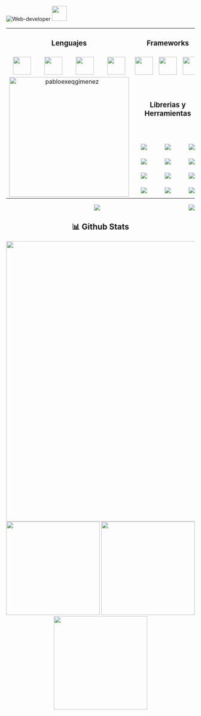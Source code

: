 ![Web-developer](https://res.cloudinary.com/dryi0j55n/image/upload/f_auto,q_auto/v1/varios/lquqn3z49xv60aadwrl5)
<img src="https://media2.giphy.com/media/QssGEmpkyEOhBCb7e1/giphy.gif?cid=ecf05e47a0n3gi1bfqntqmob8g9aid1oyj2wr3ds3mg700bl&rid=giphy.gif" width ="40">



<table align="center">
 <tr>
	 <td align="center" colspan="4">
        <h3>Lenguajes</h3>   
    </td>
	 <td align="center" colspan="3">
        <h3>Frameworks</h3>   
    </td>
	 
 </tr>

<tr>
      <td align="center" width="96">
    <img src="https://skillicons.dev/icons?i=java" width="48" height="48" />
     </td>
	 <td align="center" width="96">
     	<img src="https://skillicons.dev/icons?i=js" width="48" height="48"/>    
    </td>
	 <td align="center" width="96">
	<img src="https://skillicons.dev/icons?i=html" width="48" height="48"/>     
    </td>
 <td align="center" width="96">
	<img src="https://skillicons.dev/icons?i=css" width="48" height="48"/>      
    </td>
		<td align="center" width="96">
	<img src="https://skillicons.dev/icons?i=spring" width="48" height="48"/>    
    <td align="center" width="96">
	<img src="https://skillicons.dev/icons?i=vue" width="48" height="48"/>      
    </td>
	<td align="center" width="96">
	<img src="https://skillicons.dev/icons?i=bootstrap" width="48" height="48"/>     
    </td>	
 </tr>
 <tr>
	 <td align="center" colspan="4" rowspan="5">
     <img src="https://github-readme-stats.vercel.app/api/top-langs?username=pabloexeqgimenez&show_icons=true&theme=tokyonight&locale=es&hide=jupyter%20notebook,lex,&langs_count=8" alt="pabloexeqgimenez" height="320" />
    </td>
 	<td colspan="3" align="center">
		<h3>Librerias y Herramientas</h3>
	<tr>
		<td align="center">
			<img src="https://skillicons.dev/icons?i=gradle" />
		</td>
		<td align="center">
			<img src="https://skillicons.dev/icons?i=hibernate" />
		</td>
		<td align="center">
			<img src="https://skillicons.dev/icons?i=postgres" />
		</td>
	</tr>
	</td>
	<tr align="center">
		<td>
			<img src="https://skillicons.dev/icons?i=postman" />
		</td>
		<td>
			<img src="https://skillicons.dev/icons?i=idea" />
		</td>
		<td>
			<img src="https://skillicons.dev/icons?i=eclipse" />
		</td>
	</tr>
 <tr align="center">
		<td>
			<img src="https://skillicons.dev/icons?i=vscode" />
		</td>
		<td>
			<img src="https://skillicons.dev/icons?i=linux" />
		</td>
		<td>
			<img src="https://skillicons.dev/icons?i=git" />
		</td>
	</tr>
  <tr align="center">
		<td>
			<img src="https://skillicons.dev/icons?i=github" />
		</td>
		<td>
			<img src="https://skillicons.dev/icons?i=docker" />
		</td>
		<td>
			<img src="https://skillicons.dev/icons?i=facebook" />
		</td>
	</tr>
 </tr>
 
</table>


<div align="center">

  <img src="https://user-images.githubusercontent.com/73097560/115834477-dbab4500-a447-11eb-908a-139a6edaec5c.gif">
<img align="right" src="https://views.whatilearened.today/views/github/pabloexeqgimenez/pabloexeqgimenez.svg?cache=remove"/>

 <h2> 📊 Github Stats</h2>
<p >
<img src="http://github-profile-summary-cards.vercel.app/api/cards/profile-details?username=PabloExeqGimenez&theme=tokyonight" width="750" align="center">
<br>
<img src="http://github-profile-summary-cards.vercel.app/api/cards/repos-per-language?username=pabloexeqgimenez&theme=tokyonight" width="250">
<img src="http://github-profile-summary-cards.vercel.app/api/cards/most-commit-language?username=pabloexeqgimenez&theme=tokyonight" width="250">
<img src="http://github-profile-summary-cards.vercel.app/api/cards/productive-time?username=pabloexeqgimenez&theme=tokyonight&utcOffset=8" width="250">
	
</p>

</div>

<!--
**PabloExeQGimenez/PabloExeQGimenez** is a ✨ _special_ ✨ repository because its `README.md` (this file) appears on your GitHub profile.

Here are some ideas to get you started:

- 🔭 I’m currently working on ...
- 🌱 I’m currently learning ...
- 👯 I’m looking to collaborate on ...
- 🤔 I’m looking for help with ...
- 💬 Ask me about ...
- 📫 How to reach me: ...
- 😄 Pronouns: ...
- ⚡ Fun fact: ...
-->
